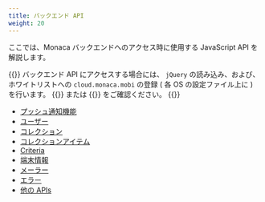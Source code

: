 ```yaml
---
title: バックエンド API
weight: 20
---
```


ここでは、Monaca バックエンドへのアクセス時に使用する JavaScript API を解説します。

{{<note>}}
    バックエンド API にアクセスする場合には、 <code>jQuery</code> の読み込み、および、ホワイトリストへの <code>cloud.monaca.mobi</code> の登録 ( 各 OS の設定ファイル上に ) を行います。 {{<link href="/ja/reference/config/android_configuration/#lt-access-gt-%E8%A6%81%E7%B4%A0" title="Android の場合はこちら">}} または {{<link href="/ja/reference/config/ios_configuration/#lt-access-gt-%E8%A6%81%E7%B4%A0" title="iOS の場合はこちら">}} をご確認ください。
{{</note>}}

- [プッシュ通知機能](push)
- [ユーザー](user)
- [コレクション](collection)
- [コレクションアイテム](collection_item)
- [Criteria](criteria)
- [端末情報](device)
- [メーラー](mailer)
- [エラー](error)
- [他の APIs](other)